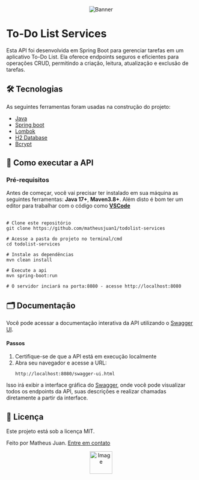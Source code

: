<div align="center">
     <img src="https://github.com/user-attachments/assets/cee3accc-ea2d-4b32-84a5-7ee6966feb87" alt="Banner">
</div>


# To-Do List Services

Esta API foi desenvolvida em Spring Boot para gerenciar tarefas em um aplicativo To-Do List. Ela oferece endpoints seguros e eficientes para operações CRUD, permitindo a criação, leitura, atualização e exclusão de tarefas.


## 🛠 Tecnologias

As seguintes ferramentas foram usadas na construção do projeto:

- [Java](https://www.java.com/pt-BR/)
- [Spring boot](https://spring.io/projects/spring-boot)
- [Lombok](https://projectlombok.org/)
- [H2 Database](https://www.h2database.com/html/main.html)
- [Bcrypt](https://github.com/patrickfav/bcrypt)

## 🚀 Como executar a API
### Pré-requisitos
Antes de começar, você vai precisar ter instalado em sua máquina as seguintes ferramentas: **Java 17+**, **Maven3.8+**. Além disto é bom ter um editor para trabalhar com o código como [**VSCode**](https://code.visualstudio.com/)
<br></br>
```shell
# Clone este repositório
git clone https://github.com/matheusjuan1/todolist-services

# Acesse a pasta do projeto no terminal/cmd
cd todolist-services

# Instale as dependências
mvn clean install

# Execute a api
mvn spring-boot:run

# O servidor inciará na porta:8080 - acesse http://localhost:8080 
```
## 🗂️ Documentação
Você pode acessar a documentação interativa da API utilizando o [Swagger UI](https://swagger.io/tools/swagger-ui/).
#### Passos
1. Certifique-se de que a API está em execução localmente
2. Abra seu navegador e acesse a URL:
     ```
     http://localhost:8080/swagger-ui.html
     ```
Isso irá exibir a interface gráfica do [Swagger](https://swagger.io/tools/swagger-ui/), onde você pode visualizar todos os endpoints da API, suas descrições e realizar chamadas diretamente a partir da interface.

## 📝 Licença

Este projeto está sob a licença MIT.

Feito por Matheus Juan. [Entre em contato](https://www.linkedin.com/in/matheus-ferreira-a84046186/)

<div align="center">
     <img width="60" alt="Image" src="https://github.com/user-attachments/assets/efd1d014-148c-4ae8-8dbd-81850fadf9ba" />
</div>
